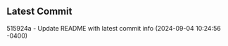 
## Latest Commit
515924a - Update README with latest commit info (2024-09-04 10:24:56 -0400) <Yunxi-Zhou>
